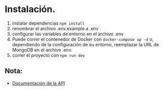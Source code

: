 # Instalación.

1. instalar dependencias ``npm install``
2. renombrar el archivo .env.example a .env
3. configurar las variables de entorno en el archivo .env
4. Puede correr el contenedor de Docker con ```docker-compose up -d``` o, dependiendo de la configuración de su entorno, reemplazar la URL de MongoDB en el archivo .env.
5. correr el proyecto con ```npm run dev```
##
## Nota:

- [Documentación de la API](https://documenter.getpostman.com/view/13247457/2sAXxWb9t5)
